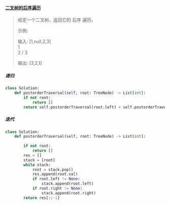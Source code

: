 #### [二叉树的后序遍历](https://leetcode-cn.com/problems/binary-tree-postorder-traversal/)

> 给定一个二叉树，返回它的 后序 遍历。
>
> 示例:
>
> 输入: [1,null,2,3]  
>    1
>     \
>      2
>     /
>    3 
>
> 输出: [3,2,1]

##### 递归

```python
class Solution:
    def postorderTraversal(self, root: TreeNode) -> List[int]:
        if not root:
            return []
        return self.postorderTraversal(root.left) + self.postorderTraversal(root.right) + [root.val]
```

##### 迭代

```python
class Solution:
    def postorderTraversal(self, root: TreeNode) -> List[int]:
        
        if not root:
            return []
        res = []
        stack = [root]
        while stack:
            root = stack.pop()
            res.append(root.val)
            if root.left != None:
                stack.append(root.left)
            if root.right != None:
                stack.append(root.right)
        return res[::-1]
```

